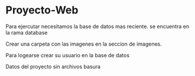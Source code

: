 # Proyecto-Web

Para ejercutar necesitamos 
la base de datos mas reciente. se encuentra en la rama database

Crear una carpeta con las imagenes en la seccion de imagenes.

Para logearse
crear su usuario en la base de datos

Datos del proyecto sin archivos basura
